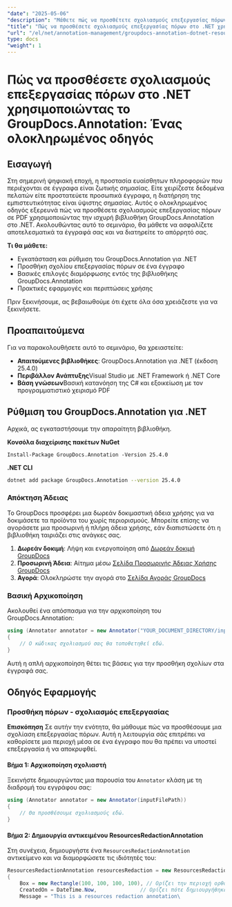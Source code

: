 ```yaml
---
"date": "2025-05-06"
"description": "Μάθετε πώς να προσθέτετε σχολιασμούς επεξεργασίας πόρων σε PDF χρησιμοποιώντας το GroupDocs.Annotation για .NET. Προστατέψτε ευαίσθητες πληροφορίες και βελτιώστε την ασφάλεια των εγγράφων με αυτόν τον λεπτομερή οδηγό."
"title": "Πώς να προσθέσετε σχολιασμούς επεξεργασίας πόρων στο .NET χρησιμοποιώντας το GroupDocs.Annotation&#58; Ένας ολοκληρωμένος οδηγός"
"url": "/el/net/annotation-management/groupdocs-annotation-dotnet-resource-redaction/"
type: docs
"weight": 1
---
```


# Πώς να προσθέσετε σχολιασμούς επεξεργασίας πόρων στο .NET χρησιμοποιώντας το GroupDocs.Annotation: Ένας ολοκληρωμένος οδηγός

## Εισαγωγή

Στη σημερινή ψηφιακή εποχή, η προστασία ευαίσθητων πληροφοριών που περιέχονται σε έγγραφα είναι ζωτικής σημασίας. Είτε χειρίζεστε δεδομένα πελατών είτε προστατεύετε προσωπικά έγγραφα, η διατήρηση της εμπιστευτικότητας είναι ύψιστης σημασίας. Αυτός ο ολοκληρωμένος οδηγός εξερευνά πώς να προσθέσετε σχολιασμούς επεξεργασίας πόρων σε PDF χρησιμοποιώντας την ισχυρή βιβλιοθήκη GroupDocs.Annotation στο .NET. Ακολουθώντας αυτό το σεμινάριο, θα μάθετε να ασφαλίζετε αποτελεσματικά τα έγγραφά σας και να διατηρείτε το απόρρητό σας.

**Τι θα μάθετε:**
- Εγκατάσταση και ρύθμιση του GroupDocs.Annotation για .NET
- Προσθήκη σχολίου επεξεργασίας πόρων σε ένα έγγραφο
- Βασικές επιλογές διαμόρφωσης εντός της βιβλιοθήκης GroupDocs.Annotation
- Πρακτικές εφαρμογές και περιπτώσεις χρήσης

Πριν ξεκινήσουμε, ας βεβαιωθούμε ότι έχετε όλα όσα χρειάζεστε για να ξεκινήσετε.

## Προαπαιτούμενα

Για να παρακολουθήσετε αυτό το σεμινάριο, θα χρειαστείτε:

- **Απαιτούμενες βιβλιοθήκες**: GroupDocs.Annotation για .NET (έκδοση 25.4.0)
- **Περιβάλλον Ανάπτυξης**Visual Studio με .NET Framework ή .NET Core
- **Βάση γνώσεων**Βασική κατανόηση της C# και εξοικείωση με τον προγραμματιστικό χειρισμό PDF

## Ρύθμιση του GroupDocs.Annotation για .NET

Αρχικά, ας εγκαταστήσουμε την απαραίτητη βιβλιοθήκη.

**Κονσόλα διαχείρισης πακέτων NuGet**
```shell
Install-Package GroupDocs.Annotation -Version 25.4.0
```

**\.NET CLI**
```bash
dotnet add package GroupDocs.Annotation --version 25.4.0
```

### Απόκτηση Άδειας

Το GroupDocs προσφέρει μια δωρεάν δοκιμαστική άδεια χρήσης για να δοκιμάσετε τα προϊόντα του χωρίς περιορισμούς. Μπορείτε επίσης να αγοράσετε μια προσωρινή ή πλήρη άδεια χρήσης, εάν διαπιστώσετε ότι η βιβλιοθήκη ταιριάζει στις ανάγκες σας.

1. **Δωρεάν δοκιμή**: Λήψη και ενεργοποίηση από [Δωρεάν δοκιμή GroupDocs](https://releases.groupdocs.com/annotation/net/)
2. **Προσωρινή Άδεια**: Αίτημα μέσω [Σελίδα Προσωρινής Άδειας Χρήσης GroupDocs](https://purchase.groupdocs.com/temporary-license/)
3. **Αγορά**: Ολοκληρώστε την αγορά στο [Σελίδα Αγοράς GroupDocs](https://purchase.groupdocs.com/buy)

### Βασική Αρχικοποίηση

Ακολουθεί ένα απόσπασμα για την αρχικοποίηση του GroupDocs.Annotation:

```csharp
using (Annotator annotator = new Annotator("YOUR_DOCUMENT_DIRECTORY/input.pdf"))
{
    // Ο κώδικας σχολιασμού σας θα τοποθετηθεί εδώ.
}
```

Αυτή η απλή αρχικοποίηση θέτει τις βάσεις για την προσθήκη σχολίων στα έγγραφά σας.

## Οδηγός Εφαρμογής

### Προσθήκη πόρων - σχολιασμός επεξεργασίας

**Επισκόπηση**
Σε αυτήν την ενότητα, θα μάθουμε πώς να προσθέσουμε μια σχολίαση επεξεργασίας πόρων. Αυτή η λειτουργία σάς επιτρέπει να καθορίσετε μια περιοχή μέσα σε ένα έγγραφο που θα πρέπει να υποστεί επεξεργασία ή να αποκρυφθεί.

#### Βήμα 1: Αρχικοποίηση σχολιαστή
Ξεκινήστε δημιουργώντας μια παρουσία του `Annotator` κλάση με τη διαδρομή του εγγράφου σας:

```csharp
using (Annotator annotator = new Annotator(inputFilePath))
{
    // Θα προσθέσουμε σχολιασμούς εδώ.
}
```

#### Βήμα 2: Δημιουργία αντικειμένου ResourcesRedactionAnnotation
Στη συνέχεια, δημιουργήστε ένα `ResourcesRedactionAnnotation` αντικείμενο και να διαμορφώσετε τις ιδιότητές του:

```csharp
ResourcesRedactionAnnotation resourcesRedaction = new ResourcesRedactionAnnotation
{
    Box = new Rectangle(100, 100, 100, 100), // Ορίζει την περιοχή ορθογωνίου για επεξεργασία
    CreatedOn = DateTime.Now,              // Ορίζει πότε δημιουργήθηκε αυτή η σχολίαση
    Message = "This is a resources redaction annotation\